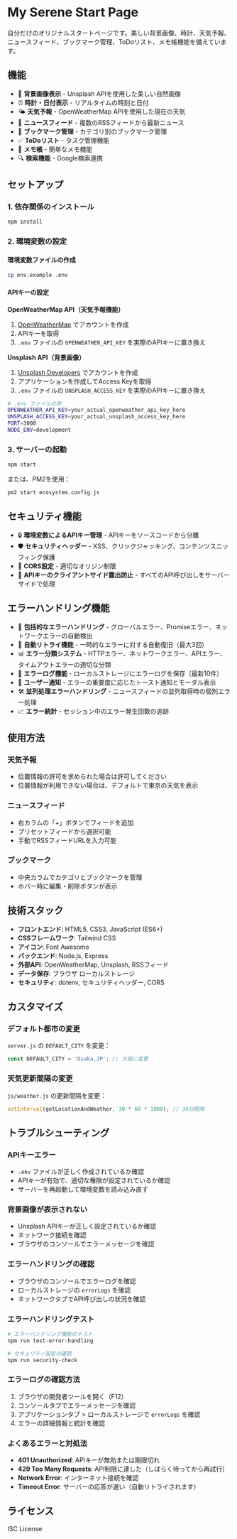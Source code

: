 # My Serene Start Page

自分だけのオリジナルスタートページです。美しい背景画像、時計、天気予報、ニュースフィード、ブックマーク管理、ToDoリスト、メモ帳機能を備えています。

## 機能

- 🌅 **背景画像表示** - Unsplash APIを使用した美しい自然画像
- ⏰ **時計・日付表示** - リアルタイムの時刻と日付
- 🌤️ **天気予報** - OpenWeatherMap APIを使用した現在の天気
- 📰 **ニュースフィード** - 複数のRSSフィードから最新ニュース
- 🔖 **ブックマーク管理** - カテゴリ別のブックマーク管理
- ✅ **ToDoリスト** - タスク管理機能
- 📝 **メモ帳** - 簡単なメモ機能
- 🔍 **検索機能** - Google検索連携

## セットアップ

### 1. 依存関係のインストール
```bash
npm install
```

### 2. 環境変数の設定

#### 環境変数ファイルの作成
```bash
cp env.example .env
```

#### APIキーの設定

**OpenWeatherMap API（天気予報機能）**
1. [OpenWeatherMap](https://openweathermap.org/api) でアカウントを作成
2. APIキーを取得
3. `.env` ファイルの `OPENWEATHER_API_KEY` を実際のAPIキーに置き換え

**Unsplash API（背景画像）**
1. [Unsplash Developers](https://unsplash.com/developers) でアカウントを作成
2. アプリケーションを作成してAccess Keyを取得
3. `.env` ファイルの `UNSPLASH_ACCESS_KEY` を実際のAPIキーに置き換え

```bash
# .env ファイルの例
OPENWEATHER_API_KEY=your_actual_openweather_api_key_here
UNSPLASH_ACCESS_KEY=your_actual_unsplash_access_key_here
PORT=3000
NODE_ENV=development
```

### 3. サーバーの起動
```bash
npm start
```

または、PM2を使用：
```bash
pm2 start ecosystem.config.js
```

## セキュリティ機能

- 🔒 **環境変数によるAPIキー管理** - APIキーをソースコードから分離
- 🛡️ **セキュリティヘッダー** - XSS、クリックジャッキング、コンテンツスニッフィング保護
- 🔐 **CORS設定** - 適切なオリジン制限
- 🚫 **APIキーのクライアントサイド露出防止** - すべてのAPI呼び出しをサーバーサイドで処理

## エラーハンドリング機能

- 🚨 **包括的なエラーハンドリング** - グローバルエラー、Promiseエラー、ネットワークエラーの自動検出
- 🔄 **自動リトライ機能** - 一時的なエラーに対する自動復旧（最大3回）
- 📊 **エラー分類システム** - HTTPエラー、ネットワークエラー、APIエラー、タイムアウトエラーの適切な分類
- 📝 **エラーログ機能** - ローカルストレージにエラーログを保存（最新10件）
- 🔔 **ユーザー通知** - エラーの重要度に応じたトースト通知とモーダル表示
- 🛠️ **並列処理エラーハンドリング** - ニュースフィードの並列取得時の個別エラー処理
- 📈 **エラー統計** - セッション中のエラー発生回数の追跡

## 使用方法

### 天気予報
- 位置情報の許可を求められた場合は許可してください
- 位置情報が利用できない場合は、デフォルトで東京の天気を表示

### ニュースフィード
- 右カラムの「+」ボタンでフィードを追加
- プリセットフィードから選択可能
- 手動でRSSフィードURLを入力可能

### ブックマーク
- 中央カラムでカテゴリとブックマークを管理
- ホバー時に編集・削除ボタンが表示

## 技術スタック

- **フロントエンド**: HTML5, CSS3, JavaScript (ES6+)
- **CSSフレームワーク**: Tailwind CSS
- **アイコン**: Font Awesome
- **バックエンド**: Node.js, Express
- **外部API**: OpenWeatherMap, Unsplash, RSSフィード
- **データ保存**: ブラウザ ローカルストレージ
- **セキュリティ**: dotenv, セキュリティヘッダー, CORS

## カスタマイズ

### デフォルト都市の変更
`server.js` の `DEFAULT_CITY` を変更：
```javascript
const DEFAULT_CITY = 'Osaka,JP'; // 大阪に変更
```

### 天気更新間隔の変更
`js/weather.js` の更新間隔を変更：
```javascript
setInterval(getLocationAndWeather, 30 * 60 * 1000); // 30分間隔
```

## トラブルシューティング

### APIキーエラー
- `.env` ファイルが正しく作成されているか確認
- APIキーが有効で、適切な権限が設定されているか確認
- サーバーを再起動して環境変数を読み込み直す

### 背景画像が表示されない
- Unsplash APIキーが正しく設定されているか確認
- ネットワーク接続を確認
- ブラウザのコンソールでエラーメッセージを確認

### エラーハンドリングの確認
- ブラウザのコンソールでエラーログを確認
- ローカルストレージの `errorLogs` を確認
- ネットワークタブでAPI呼び出しの状況を確認

### エラーハンドリングテスト
```bash
# エラーハンドリング機能のテスト
npm run test-error-handling

# セキュリティ設定の確認
npm run security-check
```

### エラーログの確認方法
1. ブラウザの開発者ツールを開く（F12）
2. コンソールタブでエラーメッセージを確認
3. アプリケーションタブ > ローカルストレージで `errorLogs` を確認
4. エラーの詳細情報と統計を確認

### よくあるエラーと対処法
- **401 Unauthorized**: APIキーが無効または期限切れ
- **429 Too Many Requests**: API制限に達した（しばらく待ってから再試行）
- **Network Error**: インターネット接続を確認
- **Timeout Error**: サーバーの応答が遅い（自動リトライされます）

## ライセンス

ISC License 